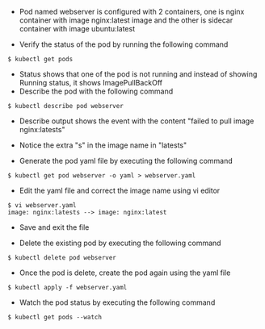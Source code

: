 - Pod named webserver is configured with 2 containers, one is nginx container with image nginx:latest image and the other is sidecar container with image ubuntu:latest

- Verify the status of the pod by running the following command
```
$ kubectl get pods
```

- Status shows that one of the pod is not running and instead of showing Running status, it shows ImagePullBackOff
- Describe the pod with the following command
```
$ kubectl describe pod webserver
```

- Describe output shows the event with the content "failed to pull image nginx:latests"
- Notice the extra "s" in the image name in "latests"

- Generate the pod yaml file by executing the following command
```
$ kubectl get pod webserver -o yaml > webserver.yaml
```

- Edit the yaml file and correct the image name using vi editor
```
$ vi webserver.yaml
image: nginx:latests --> image: nginx:latest
```

- Save and exit the file

- Delete the existing pod by executing the following command
```
$ kubectl delete pod webserver
```

- Once the pod is delete, create the pod again using the yaml file
```
$ kubectl apply -f webserver.yaml
```

- Watch the pod status by executing the following command
```
$ kubectl get pods --watch
```